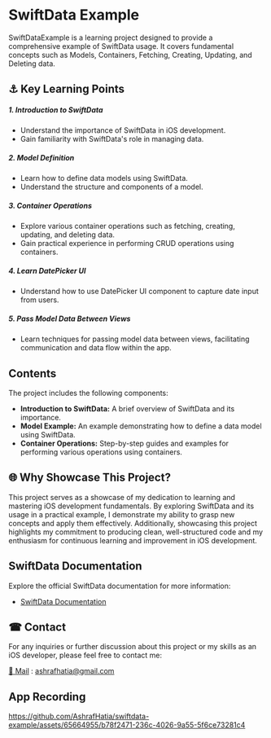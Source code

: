 # SwiftData Example

SwiftDataExample is a learning project designed to provide a comprehensive example of SwiftData usage. It covers fundamental concepts such as Models, Containers, Fetching, Creating, Updating, and Deleting data.

## ⚓ Key Learning Points

##### 1. Introduction to SwiftData
- Understand the importance of SwiftData in iOS development.
- Gain familiarity with SwiftData's role in managing data.

##### 2. Model Definition
- Learn how to define data models using SwiftData.
- Understand the structure and components of a model.

##### 3. Container Operations
- Explore various container operations such as fetching, creating, updating, and deleting data.
- Gain practical experience in performing CRUD operations using containers.

##### 4. Learn DatePicker UI
- Understand how to use DatePicker UI component to capture date input from users.

##### 5. Pass Model Data Between Views
- Learn techniques for passing model data between views, facilitating communication and data flow within the app.

## Contents

The project includes the following components:

- **Introduction to SwiftData:** A brief overview of SwiftData and its importance.
- **Model Example:** An example demonstrating how to define a data model using SwiftData.
- **Container Operations:** Step-by-step guides and examples for performing various operations using containers.

## 🌐 Why Showcase This Project?

This project serves as a showcase of my dedication to learning and mastering iOS development fundamentals. By exploring SwiftData and its usage in a practical example, I demonstrate my ability to grasp new concepts and apply them effectively. Additionally, showcasing this project highlights my commitment to producing clean, well-structured code and my enthusiasm for continuous learning and improvement in iOS development.

## SwiftData Documentation

Explore the official SwiftData documentation for more information:

- [SwiftData Documentation](https://developer.apple.com/documentation/swiftdata)

##  ☎ Contact

For any inquiries or further discussion about this project or my skills as an iOS developer, please feel free to contact me:

[📧 Mail](mailto:ashrafhatia@gmail.com ) : ashrafhatia@gmail.com 

## App Recording

https://github.com/AshrafHatia/swiftdata-example/assets/65664955/b78f2471-236c-4026-9a55-5f6ce73281c4

